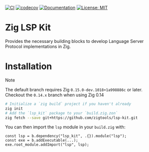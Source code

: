 [![CI](https://github.com/zigtools/lsp-kit/actions/workflows/main.yml/badge.svg)](https://github.com/zigtools/lsp-kit/actions)
[![codecov](https://codecov.io/gh/zigtools/lsp-kit/graph/badge.svg?token=C3HCN59E4C)](https://codecov.io/gh/zigtools/lsp-kit)
[![Documentation](https://badgen.net/badge/icon/Docs?icon=wiki&label)](https://zigtools.github.io/lsp-kit)
[![License: MIT](https://img.shields.io/badge/License-MIT-yellow.svg)](https://opensource.org/licenses/MIT)

# Zig LSP Kit

Provides the necessary building blocks to develop Language Server Protocol implementations in Zig.

# Installation

> [!NOTE]
> The default branch requires Zig `0.15.0-dev.1018+1a998886c` or later. Checkout the `0.14.x` branch when using Zig 0.14

```bash
# Initialize a `zig build` project if you haven't already
zig init
# Add the `lsp_kit` package to your `build.zig.zon`
zig fetch --save git+https://github.com/zigtools/lsp-kit.git
```

You can then import the `lsp` module in your `build.zig` with:

```zig
const lsp = b.dependency("lsp_kit", .{}).module("lsp");
const exe = b.addExecutable(...);
exe.root_module.addImport("lsp", lsp);
```
